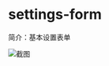 # settings-form

简介：基本设置表单

![截图](https://img.alicdn.com/tfs/TB1SY4kXKSSBuNjy0FlXXbBpVXa-1232-1498.png)
